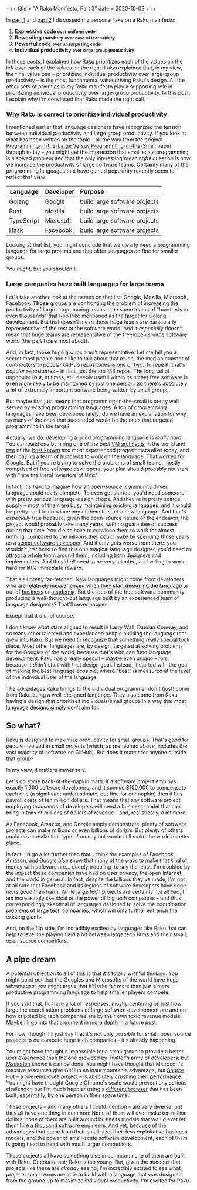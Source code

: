 +++
title = "A Raku Manifesto, Part 3"
date = 2020-10-09
+++

In [part 1](/blog/raku-manifesto) and [part 2](/blog/raku-manifesto-2) I discussed my
personal take on a Raku manifesto: 

<div class="highlight">

1. **Expressive code         <small>over uniform code</small>**
2. **Rewarding mastery       <small>over ease of learnability</small>**
3. **Powerful code           <small>over unsurprising code</small>**
4. **Individual productivity <small>over large-group productivity</small>**
</div>

In those posts, I explained how Raku prioritizes each of the values on the left over each of
the values on the right.  I also explained that, in my view, the final value pair –
prioritizing individual productivity over large-group productivity – is the most fundamental
value driving Raku's design.  All the other sets of priorities in my Raku manifesto play a
supporting role in prioritizing individual productivity over large-group productivity.  In
this post, I explain why I'm convinced that Raku made the right call.

### Why Raku is correct to prioritize individual productivity 

I mentioned earlier that language designers have recognized the tension between individual
productivity and large group productivity.  If you look at what has been written on the
topic – all the way from the original [Programming-in-the-Large Versus
Programming-in-the-Small](https://en.wikipedia.org/wiki/Programming_in_the_large_and_programming_in_the_small)
paper through today – you might get the impression that small scale programming is a solved
problem and that the only interesting/meaningful question is how we increase the
productivity of large software teams.  Certainly many of the programming languages that have
gained popularity recently seem to reflect that view:

| Language   | Developer | Purpose                       | 
|------------|:----------|:------------------------------|
| Golang     | Google    | build large software projects |
| Rust       | Mozilla   | build large software projects |
| TypeScript | Microsoft | build large software projects |
| Hask       | Facebook  | build large software projects |

Looking at that list, you might conclude that we clearly need a programming language for
large projects and that older languages do fine for smaller groups.

You _might_, but you shouldn't.

<!-- more -->

### Large companies have built languages for large teams

Let's take another look at the names on that list: Google, Mozilla, Microsoft, Facebook.
**Those** groups are confronting the problem of increasing the productivity of large
programming teams – the same teams of "hundreds or even thousands" that Rob Pike mentioned
as the target for Golang development.  But that doesn't mean those huge teams are
particularly representative of the rest of the software world.  And it _especially_ doesn't
mean that huge teams are representative of the free/open source software world (the
part I care most about).

And, in fact, those huge groups aren't representative.  Let me tell you a secret most people
don't like to talk about that much: the median number of contributors to popular GitHub
repositories [is one or
two](https://www.researchgate.net/publication/308894462_What_is_the_Truck_Factor_of_popular_GitHub_applications_A_first_assessment).
To repeat, that's _popular_ repositories – in fact, just the top 133 repos.  The long tail
of unpopular (but, at times, still deeply useful within its niche) free software is even
more likely to be maintained by just one person.  So there's absolutely a lot of extremely
important software being written by small groups.

But maybe that just means that programming-in-the-small is pretty well served by existing
programming languages.  A ton of programming languages have been developed lately; do we
have an explanation for why so many of the ones that succeeded would be the ones that
targeted programming in the large?

Actually, we do: developing a good programming language is _really hard_.  You can build one
by hiring one of the best [VM
architects](https://en.wikipedia.org/wiki/Robert_Griesemer_(computer_programmer)) in the
world and [two](https://en.wikipedia.org/wiki/Ken_Thompson) of the [best
known](https://en.wikipedia.org/wiki/Rob_Pike) and most experienced programmers alive today,
and then paying a team of
[hundreds](https://dave.cheney.net/2016/03/25/go-project-contributors-by-the-numbers) to
work on the language.  That worked for Google.  But if you're trying to solve the problems
of small teams, mostly comprised of free software developers, your plan should probably not
start with "hire the literal inventors of Unix".

In fact, it's hard to imagine how an open-source, community driven language could really
compete.  To even get started, you'd need someone with pretty serious language-design
chops.  And they're in pretty scarce supply – most of them are busy maintaining existing
languages, and it would be pretty hard to convince any of them to start a new language.  And
that's _especially_ true because, given the open-source nature of the endeavor, the project
would probably take many years, with no guarantee of success during that time.  You'd also
have to convince them to work for almost nothing, compared to the millions they could make
by spending those years as a [senior software
developer](https://www.levels.fyi/company/Google/salaries/Software-Engineer/).  And it only
gets worse from there: you wouldn't _just_ need to find this one magical language designer,
you'd need to attract a whole team around them, including both designers and implementers.
And they'd _all_ need to be very talented, and willing to work hard for little immediate
reward.

That's all pretty far-fetched.  New languages might come from developers who are [relatively
inexperienced when they start designing the
language](https://en.wikipedia.org/wiki/Yukihiro_Matsumoto#Work) or out of
[business](https://en.wikipedia.org/wiki/Swift_(programming_language)) or
[academia](https://en.wikipedia.org/wiki/Racket_(programming_language)).  But the idea of
the free software community producing a well-thought-out language built by an experienced
team of language designers?  That'll never happen.

Except that it did, of course.

I don't know what stars aligned to result in Larry Wall, Damian Conway, and so many other
talented and experienced people building the language that grew into Raku.  But we need to
recognize that something really special took place.  Most other languages are, by design,
targeted at solving problems for the Googles of the world, because that's who can fund
language development.  Raku has a really special – maybe even unique – role, because it
_didn't_ start with that design goal.  Instead, it started with the goal of making the best
language possible, where "best" is measured at the level of the individual user of the
language.

The advantages Raku brings to the individual programmer don't (just) come from Raku being a
well-designed language.  They also come from Raku having a design that prioritizes
individuals/small groups in a way that most language designs simply don't aim for.

## So what?
Raku is designed to maximize productivity for small groups.  That's good for people involved
in small projects (which, as mentioned above, includes the vast majority of software on
GitHub).  But does it matter for anyone outside that group?

In my view, it matters immensely.

Let's do some back-of-the-napkin math: If a software project employs exactly 1,000 software
developers, and it spends $100,000 to compensate each one (a significant underestimate, but
fine for our napkin) then it has payroll costs of ten million dollars.  That means that any
software project employing thousands of developers will need a business model that can bring
in tens of millions of dollars of revenue – and, realistically, a lot more.

As Facebook, Amazon, and Google amply demonstrate, plenty of software projects can make
millions or even billions of dollars.  But plenty of others could never make that type of
money but would still make the world a better place.

In fact, I'd go a lot further than that: I think the examples of Facebook, Amazon, and
Google _also_ show that many of the ways to make that kind of money with software are…
deeply troubling, to say the least.  I'm troubled by the impact these companies have had on
user privacy, the open Internet, and the world in general.  In fact, despite the billions
they've made, I'm not at all sure that Facebook and its legions of software developers have
done more good than harm.  While large tech projects are certainly not all bad, I am
increasingly skeptical of the power of big tech companies – and thus correspondingly skeptical
of languages designed to solve the coordination problems of large tech companies, which will
only further entrench the existing giants.

And, on the flip side, I'm incredibly excited by languages like Raku that can help to level
the playing field a bit between large tech firms and their small, open source competitors.

## A pipe dream
A potential objection to all of this is that it's totally wishful thinking.  You might point
out that the Googles and Microsofts of the world have huge advantages; you might argue that
it'll take far more than just a more productive programming language to help smaller players
compete.

If you said that, I'd have a lot of responses, mostly centering on just how large the
coordination problems of large software development are and on how crippled big tech
companies are by their own toxic revenue models.  Maybe I'll go into that argument
in more depth in a future post.

For now, though, I'll just say that it's not only _possible_ for small, open source projects
to outcompete huge tech companies – it's already happening.

You might have thought it impossible for a small group to provide a better user experience
than the one provided by Twitter's army of developers; but
[Mastodon](https://joinmastodon.org/) shows it can be done.  You might have thought that
Microsoft's massive resources give GitHub an insurmountable advantage, but [Source
Hut](https://sourcehut.org/) – a one-employee project – is absolutely [crushing their
performance](https://forgeperf.org/).  You might have thought Google Chrome's scale would
prevent any serious challenger, but I'm much happier using a [different
browser](https://www.qutebrowser.org/) that has been built, essentially, by one person in
their spare time.

These projects – and many others I could mention – are very diverse, but they all have one
thing in common: None of them will ever make ten million dollars; none of them are built
around business models that would ever let them hire a thousand software engineers.  And
yet, because of the advantages that come from their small size, their less exploitative
business models, and the power of small-scale software development, each of them is going
head to head with much larger competitors.

These projects all have something else in common: none of them are built with Raku.  Of
course not; Raku is too young.  But, given the success that projects like these are
_already_ seeing, I'm incredibly excited to see what projects small teams are able to build
with a language that was designed from the ground up to maximize individual productivity.
I'm excited for Raku.
